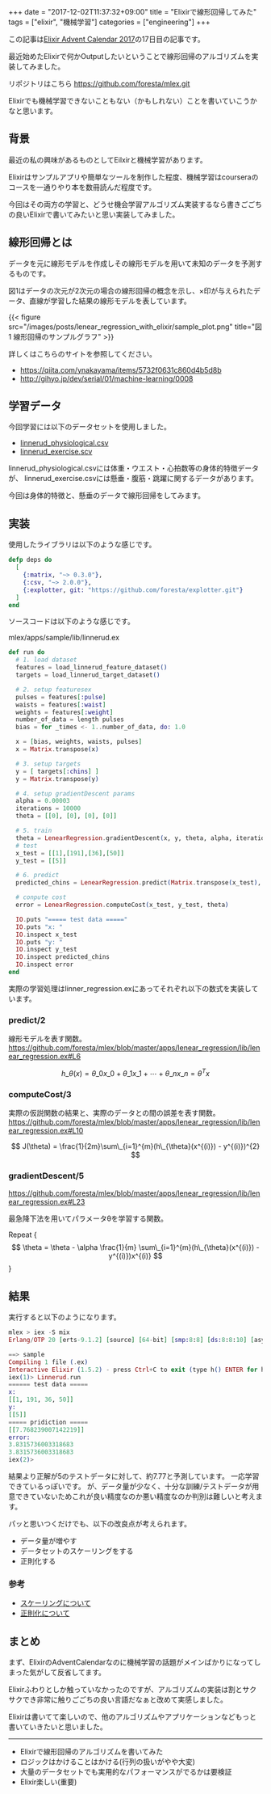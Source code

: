 +++
date = "2017-12-02T11:37:32+09:00"
title = "Elixirで線形回帰してみた"
tags = ["elixir", "機械学習"]
categories = ["engineering"]
+++

この記事は[Elixir Advent Calendar 2017](https://qiita.com/advent-calendar/2017/elixir)の17日目の記事です。


最近始めたElixirで何かOutputしたいということで線形回帰のアルゴリズムを実装してみました。

リポジトリはこちら https://github.com/foresta/mlex.git

Elixirでも機械学習できないこともない（かもしれない）ことを書いていこうかなと思います。

## 背景

最近の私の興味があるものとしてEilxirと機械学習があります。

Elixirはサンプルアプリや簡単なツールを制作した程度、機械学習はcourseraのコースを一通りやり本を数冊読んだ程度です。

今回はその両方の学習と、どうせ機会学習アルゴリズム実装するなら書きごごちの良いElixirで書いてみたいと思い実装してみました。

## 線形回帰とは

データを元に線形モデルを作成しその線形モデルを用いて未知のデータを予測するものです。

図1はデータの次元が2次元の場合の線形回帰の概念を示し、×印が与えられたデータ、直線が学習した結果の線形モデルを表しています。


{{< figure src="/images/posts/lenear_regression_with_elixir/sample_plot.png" title="図1 線形回帰のサンプルグラフ" >}}


詳しくはこちらのサイトを参照してください。

* https://qiita.com/ynakayama/items/5732f0631c860d4b5d8b
* http://gihyo.jp/dev/serial/01/machine-learning/0008

## 学習データ

今回学習には以下のデータセットを使用しました。

* [linnerud\_physiological.csv](https://github.com/scikit-learn/scikit-learn/blob/master/sklearn/datasets/data/linnerud_physiological.csv)
* [linnerud\_exercise.scv](https://github.com/scikit-learn/scikit-learn/blob/master/sklearn/datasets/data/linnerud_exercise.csv)

linnerud\_physiological.csvには体重・ウエスト・心拍数等の身体的特徴データが、
linnerud\_exercise.csvには懸垂・腹筋・跳躍に関するデータがあります。

今回は身体的特徴と、懸垂のデータで線形回帰をしてみます。


## 実装

使用したライブラリは以下のような感じです。

```ex
defp deps do
  [
    {:matrix, "~> 0.3.0"},
    {:csv, "~> 2.0.0"},
    {:explotter, git: "https://github.com/foresta/explotter.git"}
  ]
end
```


ソースコードは以下のような感じです。

mlex/apps/sample/lib/linnerud.ex

```ex
def run do
  # 1. load dataset
  features = load_linnerud_feature_dataset()
  targets = load_linnerud_target_dataset()

  # 2. setup featuresex
  pulses = features[:pulse]
  waists = features[:waist]
  weights = features[:weight]
  number_of_data = length pulses
  bias = for _times <- 1..number_of_data, do: 1.0

  x = [bias, weights, waists, pulses]
  x = Matrix.transpose(x)

  # 3. setup targets
  y = [ targets[:chins] ]
  y = Matrix.transpose(y)

  # 4. setup gradientDescent params 
  alpha = 0.00003
  iterations = 10000
  theta = [[0], [0], [0], [0]]

  # 5. train
  theta = LenearRegression.gradientDescent(x, y, theta, alpha, iterations)
  # test
  x_test = [[1],[191],[36],[50]]
  y_test = [[5]]

  # 6. predict
  predicted_chins = LenearRegression.predict(Matrix.transpose(x_test), theta)

  # conpute cost
  error = LenearRegression.computeCost(x_test, y_test, theta)

  IO.puts "===== test data ====="
  IO.puts "x: "
  IO.inspect x_test
  IO.puts "y: "
  IO.inspect y_test
  IO.inspect predicted_chins
  IO.inspect error
end
```

実際の学習処理はlinner\_regression.exにあってそれぞれ以下の数式を実装しています。

### predict/2

線形モデルを表す関数。
https://github.com/foresta/mlex/blob/master/apps/lenear_regression/lib/lenear_regression.ex#L6

$$
h\_{\theta}(x) = \theta\_{0}x\_{0} + \theta\_{1}x\_{1} + \cdots + \theta\_{n}x\_{n} = \theta^{T}x
$$


### computeCost/3
実際の仮説関数の結果と、実際のデータとの間の誤差を表す関数。
https://github.com/foresta/mlex/blob/master/apps/lenear_regression/lib/lenear_regression.ex#L10

$$
J(\theta) = \frac{1}{2m}\sum\_{i=1}^{m}(h\_{\theta}(x^{(i)}) - y^{(i)})^{2}
$$

### gradientDescent/5
https://github.com/foresta/mlex/blob/master/apps/lenear_regression/lib/lenear_regression.ex#L23

最急降下法を用いてパラメータθを学習する関数。

Repeat {
$$
    \theta = \theta - \alpha \frac{1}{m} \sum\_{i=1}^{m}(h\_{\theta}(x^{(i)}) - y^{(i)})x^{(i)}
$$
 }

## 結果

実行すると以下のようになります。

```ex
mlex > iex -S mix
Erlang/OTP 20 [erts-9.1.2] [source] [64-bit] [smp:8:8] [ds:8:8:10] [async-threads:10] [hipe] [kernel-poll:false] [dtrace]

==> sample
Compiling 1 file (.ex)
Interactive Elixir (1.5.2) - press Ctrl+C to exit (type h() ENTER for help)
iex(1)> Linnerud.run
====== test data =====
x:
[[1, 191, 36, 50]]
y:
[[5]]
===== pridiction =====
[[7.768239007142219]]
error:
3.8315736003318683
3.8315736003318683
iex(2)>
```

結果より正解が5のテストデータに対して、約7.77と予測しています。
一応学習できているっぽいです。
が、データ量が少なく、十分な訓練/テストデータが用意できていないためこれが良い精度なのか悪い精度なのか判別は難しいと考えます。

パッと思いつくだけでも、以下の改良点が考えられます。

* データ量が増やす
* データセットのスケーリングをする
* 正則化する

### 参考
* [スケーリングについて](http://datachemeng.com/basicdatapreprocessing/)
* [正則化について](https://qiita.com/junichiro/items/8b1867201663c5af38a4)

## まとめ

まず、ElixirのAdventCalendarなのに機械学習の話題がメインばかりになってしまった気がして反省してます。

Elixirふわりとしか触っていなかったのですが、アルゴリズムの実装は割とサクサクでき非常に触りごごちの良い言語だなぁと改めて実感しました。

Elixirは書いてて楽しいので、他のアルゴリズムやアプリケーションなどもっと
書いていきたいと思いました。

---
* Elixirで線形回帰のアルゴリズムを書いてみた
* ロジックはかけることはかける(行列の扱いがやや大変)
* 大量のデータセットでも実用的なパフォーマンスがでるかは要検証
* Elixir楽しい(重要)

